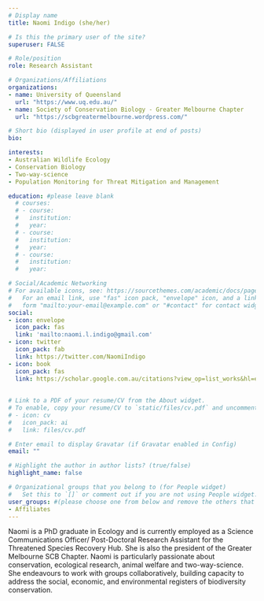 ```yaml
---
# Display name
title: Naomi Indigo (she/her)

# Is this the primary user of the site?
superuser: FALSE

# Role/position
role: Research Assistant

# Organizations/Affiliations
organizations:
- name: University of Queensland
  url: "https://www.uq.edu.au/"
- name: Society of Conservation Biology - Greater Melbourne Chapter  
  url: "https://scbgreatermelbourne.wordpress.com/"

# Short bio (displayed in user profile at end of posts)
bio: 

interests:
- Australian Wildlife Ecology
- Conservation Biology
- Two-way-science
- Population Monitoring for Threat Mitigation and Management

education: #please leave blank
  # courses:
  # - course:
  #   institution:
  #   year:
  # - course:
  #   institution:
  #   year:
  # - course:
  #   institution:
  #   year:

# Social/Academic Networking
# For available icons, see: https://sourcethemes.com/academic/docs/page-builder/#icons
#   For an email link, use "fas" icon pack, "envelope" icon, and a link in the
#   form "mailto:your-email@example.com" or "#contact" for contact widget.
social:
- icon: envelope
  icon_pack: fas
  link: 'mailto:naomi.l.indigo@gmail.com'
- icon: twitter
  icon_pack: fab
  link: https://twitter.com/NaomiIndigo
- icon: book
  icon_pack: fas
  link: https://scholar.google.com.au/citations?view_op=list_works&hl=en&hl=en&user=y7mv7jUAAAAJ
    
  
# Link to a PDF of your resume/CV from the About widget.
# To enable, copy your resume/CV to `static/files/cv.pdf` and uncomment the lines below.
# - icon: cv
#   icon_pack: ai
#   link: files/cv.pdf

# Enter email to display Gravatar (if Gravatar enabled in Config)
email: ""

# Highlight the author in author lists? (true/false)
highlight_name: false

# Organizational groups that you belong to (for People widget)
#   Set this to `[]` or comment out if you are not using People widget.
user_groups: #(please choose one from below and remove the others that aren't needed)
- Affiliates
---
```


Naomi is a PhD graduate in Ecology and is currently employed as a Science Communications Officer/ Post-Doctoral Research Assistant for the Threatened Species Recovery Hub. She is also the president of the Greater Melbourne SCB Chapter.
Naomi is particularly passionate about conservation, ecological research, animal welfare and two-way-science. She endeavours to work with groups collaboratively, building capacity to address the social, economic, and environmental registers of biodiversity conservation. 
